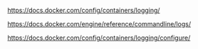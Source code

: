 https://docs.docker.com/config/containers/logging/




https://docs.docker.com/engine/reference/commandline/logs/



https://docs.docker.com/config/containers/logging/configure/

